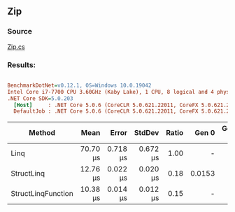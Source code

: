﻿## Zip

### Source
[Zip.cs](../../src/StructLinq.Benchmark/Zip.cs)

### Results:
``` ini

BenchmarkDotNet=v0.12.1, OS=Windows 10.0.19042
Intel Core i7-7700 CPU 3.60GHz (Kaby Lake), 1 CPU, 8 logical and 4 physical cores
.NET Core SDK=5.0.203
  [Host]     : .NET Core 5.0.6 (CoreCLR 5.0.621.22011, CoreFX 5.0.621.22011), X64 RyuJIT
  DefaultJob : .NET Core 5.0.6 (CoreCLR 5.0.621.22011, CoreFX 5.0.621.22011), X64 RyuJIT


```
|             Method |     Mean |    Error |   StdDev | Ratio |  Gen 0 | Gen 1 | Gen 2 | Allocated |
|------------------- |---------:|---------:|---------:|------:|-------:|------:|------:|----------:|
|               Linq | 70.70 μs | 0.718 μs | 0.672 μs |  1.00 |      - |     - |     - |     144 B |
|         StructLinq | 12.76 μs | 0.022 μs | 0.020 μs |  0.18 | 0.0153 |     - |     - |      64 B |
| StructLinqFunction | 10.38 μs | 0.014 μs | 0.012 μs |  0.15 |      - |     - |     - |         - |
